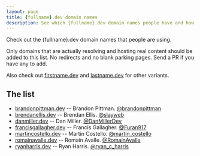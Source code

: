 ```yaml
---
layout: page
title: {fullname}.dev domain names
description: See which {fullname}.dev domain names people have and how they're using them.
---
```


Check out the {fullname}.dev domain names that people are using.

Only domains that are actually resolving and hosting real content should be added to this list. No redirects and no blank parking pages. Send a PR if you have any to add.

Also check out [firstname.dev](https://firstname.dev) and [lastname.dev](https://lastname.dev) for other variants.

## The list

* [brandonpittman.dev](https://brandonpittman.dev) -- Brandon Pittman.  [@brandonpittman](https://twitter.com/brandonpittman)
* [brendanellis.dev](https://brendanellis.dev) -- Brendan Ellis.  [@slayweb](https://twitter.com/slayweb)
* [danmiller.dev](https://danmiller.dev) -- Dan Miller.  [@DanMillerDev](https://twitter.com/DanMillerDev)
* [francisgallagher.dev](https://francisgallagher.dev) -- Francis Gallagher.  [@Furan917](https://twitter.com/Furan917)
* [martincostello.dev](https://martincostello.dev) -- Martin Costello.  [@martin_costello](https://twitter.com/martin_costello)
* [romainavalle.dev](https://romainavalle.dev) -- Romain Avalle.  [@RomainAvalle](https://twitter.com/RomainAvalle)
* [ryanharris.dev](https://ryanharris.dev) -- Ryan Harris.  [@ryan_c_harris](https://twitter.com/ryan_c_harris)
